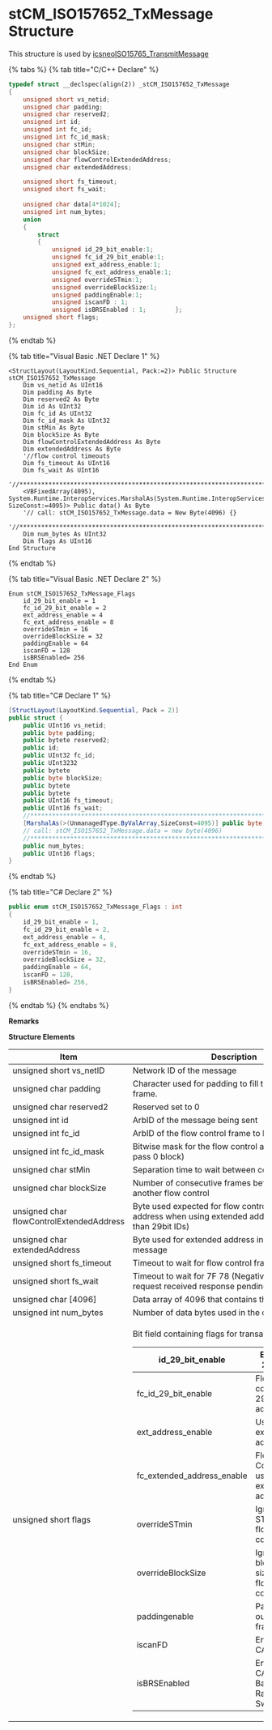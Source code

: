 # stCM\_ISO157652\_TxMessage Structure

This structure is used by [icsneoISO15765\_TransmitMessage](../../message-functions-overview-intrepidcs-api/iso15765-message-functions-overview-intrepidcs-api/iso15765\_transmitmessage-method-intrepidcs-api.md)

{% tabs %}
{% tab title="C/C++ Declare" %}
```cpp
typedef struct __declspec(align(2)) _stCM_ISO157652_TxMessage
{
    unsigned short vs_netid; 
    unsigned char padding; 
    unsigned char reserved2;
    unsigned int id; 
    unsigned int fc_id; 
    unsigned int fc_id_mask; 
    unsigned char stMin;
    unsigned char blockSize;
    unsigned char flowControlExtendedAddress; 
    unsigned char extendedAddress; 

    unsigned short fs_timeout; 
    unsigned short fs_wait; 
   
    unsigned char data[4*1024]; 
    unsigned int num_bytes;
    union
    { 
        struct
        {
            unsigned id_29_bit_enable:1; 
            unsigned fc_id_29_bit_enable:1; 
            unsigned ext_address_enable:1; 
            unsigned fc_ext_address_enable:1; 
            unsigned overrideSTmin:1;
            unsigned overrideBlockSize:1;
            unsigned paddingEnable:1;
            unsigned iscanFD : 1;
            unsigned isBRSEnabled : 1;        };
    unsigned short flags;
};
```
{% endtab %}

{% tab title="Visual Basic .NET Declare 1" %}
```vbnet
<StructLayout(LayoutKind.Sequential, Pack:=2)> Public Structure stCM_ISO157652_TxMessage
    Dim vs_netid As UInt16
    Dim padding As Byte
    Dim reserved2 As Byte
    Dim id As UInt32
    Dim fc_id As UInt32
    Dim fc_id_mask As UInt32
    Dim stMin As Byte
    Dim blockSize As Byte
    Dim flowControlExtendedAddress As Byte 
    Dim extendedAddress As Byte
    '//flow control timeouts
    Dim fs_timeout As UInt16
    Dim fs_wait As UInt16
    '//******************************************************************************************************************
    <VBFixedArray(4095), System.Runtime.InteropServices.MarshalAs(System.Runtime.InteropServices.UnmanagedType.ByValArray, SizeConst:=4095)> Public data() As Byte
    '// call: stCM_ISO157652_TxMessage.data = New Byte(4096) {}
    '//******************************************************************************************************************
    Dim num_bytes As UInt32
    Dim flags As UInt16
End Structure
```
{% endtab %}

{% tab title="Visual Basic .NET Declare 2" %}
```vbnet
Enum stCM_ISO157652_TxMessage_Flags
    id_29_bit_enable = 1 
    fc_id_29_bit_enable = 2 
    ext_address_enable = 4 
    fc_ext_address_enable = 8 
    overrideSTmin = 16 
    overrideBlockSize = 32 
    paddingEnable = 64 
    iscanFD = 128 
    isBRSEnabled= 256
End Enum
```
{% endtab %}

{% tab title="C# Declare 1" %}
```csharp
[StructLayout(LayoutKind.Sequential, Pack = 2)]
public struct {
    public UInt16 vs_netid;
    public byte padding;
    public bytete reserved2;
    public id;
    public UInt32 fc_id; 
    public UInt3232
    public bytete
    public byte blockSize;
    public bytete
    public bytete
    public UInt16 fs_timeout;
    public UInt16 fs_wait; 
    //******************************************************************************************************************
    [MarshalAs(>(UnmanagedType.ByValArray,SizeConst=4095)] public byte[] data;
    // call: stCM_ISO157652_TxMessage.data = new byte(4096)
    //******************************************************************************************************************
    public num_bytes;
    public UInt16 flags;
}
```
{% endtab %}

{% tab title="C# Declare 2" %}
```csharp
public enum stCM_ISO157652_TxMessage_Flags : int
{
    id_29_bit_enable = 1,
    fc_id_29_bit_enable = 2, 
    ext_address_enable = 4, 
    fc_ext_address_enable = 8, 
    overrideSTmin = 16, 
    overrideBlockSize = 32, 
    paddingEnable = 64, 
    iscanFD = 128,
    isBRSEnabled= 256,
}
```
{% endtab %}
{% endtabs %}

**Remarks**

**Structure Elements**

| Item                                     | Description                                                                                                                                                                                                                                                                                                                                                                                                                                                                                                                                                                                                                                                                                                                                                                                                                        |
| ---------------------------------------- | ---------------------------------------------------------------------------------------------------------------------------------------------------------------------------------------------------------------------------------------------------------------------------------------------------------------------------------------------------------------------------------------------------------------------------------------------------------------------------------------------------------------------------------------------------------------------------------------------------------------------------------------------------------------------------------------------------------------------------------------------------------------------------------------------------------------------------------- |
| unsigned short vs\_netID                 | Network ID of the message                                                                                                                                                                                                                                                                                                                                                                                                                                                                                                                                                                                                                                                                                                                                                                                                          |
| unsigned char padding                    | Character used for padding to fill the rest of the last frame.                                                                                                                                                                                                                                                                                                                                                                                                                                                                                                                                                                                                                                                                                                                                                                     |
| unsigned char reserved2                  | Reserved set to 0                                                                                                                                                                                                                                                                                                                                                                                                                                                                                                                                                                                                                                                                                                                                                                                                                  |
| unsigned int id                          | ArbID of the message being sent                                                                                                                                                                                                                                                                                                                                                                                                                                                                                                                                                                                                                                                                                                                                                                                                    |
| unsigned int fc\_id                      | ArbID of the flow control frame to look for                                                                                                                                                                                                                                                                                                                                                                                                                                                                                                                                                                                                                                                                                                                                                                                        |
| unsigned int fc\_id\_mask                | Bitwise mask for the flow control arbitration ID. (1 pass 0 block)                                                                                                                                                                                                                                                                                                                                                                                                                                                                                                                                                                                                                                                                                                                                                                 |
| unsigned char stMin                      | Separation time to wait between consecutive frames                                                                                                                                                                                                                                                                                                                                                                                                                                                                                                                                                                                                                                                                                                                                                                                 |
| unsigned char blockSize                  | Number of consecutive frames before expecting another flow control                                                                                                                                                                                                                                                                                                                                                                                                                                                                                                                                                                                                                                                                                                                                                                 |
| unsigned char flowControlExtendedAddress | Byte used expected for flow control extended address when using extended addressing (different than 29bit IDs)                                                                                                                                                                                                                                                                                                                                                                                                                                                                                                                                                                                                                                                                                                                     |
| unsigned char extendedAddress            | Byte used for extended address in transmitted message                                                                                                                                                                                                                                                                                                                                                                                                                                                                                                                                                                                                                                                                                                                                                                              |
| unsigned short fs\_timeout               | Timeout to wait for flow control frame                                                                                                                                                                                                                                                                                                                                                                                                                                                                                                                                                                                                                                                                                                                                                                                             |
| unsigned short fs\_wait                  | Timeout to wait for 7F 78 (Negative response of request received response pending                                                                                                                                                                                                                                                                                                                                                                                                                                                                                                                                                                                                                                                                                                                                                  |
| unsigned char \[4096]                    | Data array of 4096 that contains the data to send                                                                                                                                                                                                                                                                                                                                                                                                                                                                                                                                                                                                                                                                                                                                                                                  |
| unsigned int num\_bytes                  | Number of data bytes used in the data array                                                                                                                                                                                                                                                                                                                                                                                                                                                                                                                                                                                                                                                                                                                                                                                        |
| unsigned short flags                     | <p>Bit field containing flags for transaction</p><table><thead><tr><th>id_29_bit_enable</th><th>Enable 29 Bit</th><th>address 1</th></tr></thead><tbody><tr><td>fc_id_29_bit_enable</td><td>Flow control 29 bit address</td><td>2</td></tr><tr><td>ext_address_enable</td><td>Use extended address</td><td>4</td></tr><tr><td>fc_extended_address_enable</td><td>Flow Control use extended address</td><td>8</td></tr><tr><td>overrideSTmin</td><td>Ignore ST Min in flow control</td><td>16</td></tr><tr><td>overrideBlockSize</td><td>Ignore block size in flow control</td><td>32</td></tr><tr><td>paddingenable</td><td>Pad outgoing frames</td><td>64</td></tr><tr><td>iscanFD</td><td>Enables CAN FD</td><td>128</td></tr><tr><td>isBRSEnabled</td><td>Enables CAN FD Baud Rate Switch</td><td>256</td></tr></tbody></table> |
